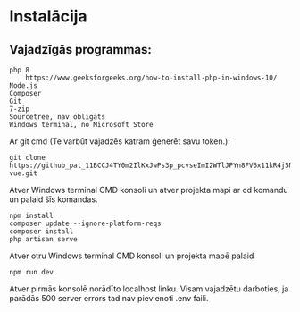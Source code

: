 # Instalācija
## Vajadzīgās programmas:
    php 8
        https://www.geeksforgeeks.org/how-to-install-php-in-windows-10/
	Node.js
	Composer
	Git
	7-zip
	Sourcetree, nav obligāts
	Windows terminal, no Microsoft Store

Ar git cmd (Te varbūt vajadzēs katram ģenerēt savu token.): 
```
git clone https://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@github.com/omorics99/laravel-vue.git
```

Atver Windows terminal CMD konsoli un atver projekta mapi ar cd komandu un palaid šīs komandas.
```
npm install
composer update --ignore-platform-reqs
composer install
php artisan serve
```
Atver otru Windows terminal CMD konsoli un projekta mapē palaid
```
npm run dev
```
Atver pirmās konsolē norādīto localhost linku. Visam vajadzētu darboties, ja parādās 500 server errors tad nav pievienoti .env faili.
